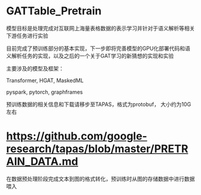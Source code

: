 # GATTable_Pretrain

模型目标是处理完成对互联网上海量表格数据的表示学习并针对于语义解析等相关下游任务进行实验

目前完成了预训练部分的基本实现，下一步即将完善模型的GPU化部署代码和语义解析任务的实现，以及之后的一个关于GAT学习的新猜想的实现和实验

主要涉及的模型及框架：

Transformer, HGAT, MaskedML 

pyspark, pytorch, graphframes

预训练数据的相关信息和下载请移步至TAPAS，格式为protobuf， 大小约为10G左右

https://github.com/google-research/tapas/blob/master/PRETRAIN_DATA.md
==================================================================================
在数据预处理阶段完成文本到图的格式转化，预训练时从图的存储数据中进行数据喂入
